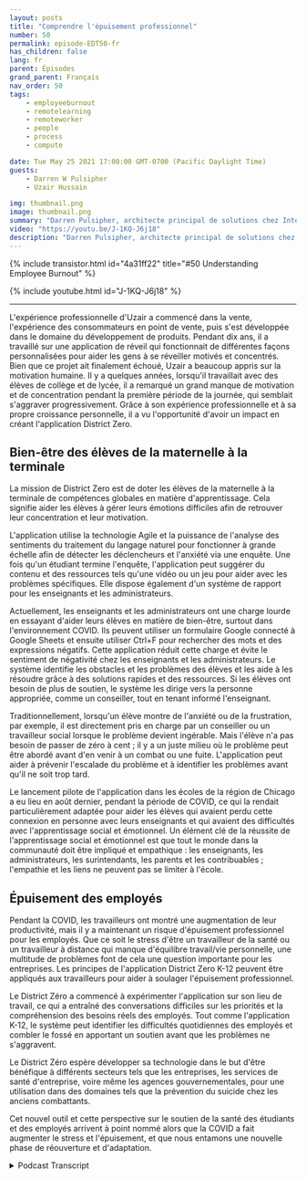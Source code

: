 ```yaml
---
layout: posts
title: "Comprendre l'épuisement professionnel"
number: 50
permalink: episode-EDT50-fr
has_children: false
lang: fr
parent: Épisodes
grand_parent: Français
nav_order: 50
tags:
    - employeeburnout
    - remotelearning
    - remoteworker
    - people
    - process
    - compute

date: Tue May 25 2021 17:00:00 GMT-0700 (Pacific Daylight Time)
guests:
    - Darren W Pulsipher
    - Uzair Hussain

img: thumbnail.png
image: thumbnail.png
summary: "Darren Pulsipher, architecte principal de solutions chez Intel, discute avec Uzair Hussain, PDG de District Zero, de la manière dont l'application de l'entreprise, qui soutient le bien-être mental des élèves de la maternelle à la 12e année, peut s'appliquer à la prévention de l'épuisement professionnel des employés."
video: "https://youtu.be/J-1KQ-J6j18"
description: "Darren Pulsipher, architecte principal de solutions chez Intel, discute avec Uzair Hussain, PDG de District Zero, de la manière dont l'application de l'entreprise, qui soutient le bien-être mental des élèves de la maternelle à la 12e année, peut s'appliquer à la prévention de l'épuisement professionnel des employés."
---
```


<div>
{% include transistor.html id="4a31ff22" title="#50 Understanding Employee Burnout" %}

{% include youtube.html id="J-1KQ-J6j18" %}
</div>

---

L'expérience professionnelle d'Uzair a commencé dans la vente, l'expérience des consommateurs en point de vente, puis s'est développée dans le domaine du développement de produits. Pendant dix ans, il a travaillé sur une application de réveil qui fonctionnait de différentes façons personnalisées pour aider les gens à se réveiller motivés et concentrés. Bien que ce projet ait finalement échoué, Uzair a beaucoup appris sur la motivation humaine. Il y a quelques années, lorsqu'il travaillait avec des élèves de collège et de lycée, il a remarqué un grand manque de motivation et de concentration pendant la première période de la journée, qui semblait s'aggraver progressivement. Grâce à son expérience professionnelle et à sa propre croissance personnelle, il a vu l'opportunité d'avoir un impact en créant l'application District Zero.

## Bien-être des élèves de la maternelle à la terminale

La mission de District Zero est de doter les élèves de la maternelle à la terminale de compétences globales en matière d'apprentissage. Cela signifie aider les élèves à gérer leurs émotions difficiles afin de retrouver leur concentration et leur motivation.

L'application utilise la technologie Agile et la puissance de l'analyse des sentiments du traitement du langage naturel pour fonctionner à grande échelle afin de détecter les déclencheurs et l'anxiété via une enquête. Une fois qu'un étudiant termine l'enquête, l'application peut suggérer du contenu et des ressources tels qu'une vidéo ou un jeu pour aider avec les problèmes spécifiques. Elle dispose également d'un système de rapport pour les enseignants et les administrateurs.

Actuellement, les enseignants et les administrateurs ont une charge lourde en essayant d'aider leurs élèves en matière de bien-être, surtout dans l'environnement COVID. Ils peuvent utiliser un formulaire Google connecté à Google Sheets et ensuite utiliser Ctrl+F pour rechercher des mots et des expressions négatifs. Cette application réduit cette charge et évite le sentiment de négativité chez les enseignants et les administrateurs. Le système identifie les obstacles et les problèmes des élèves et les aide à les résoudre grâce à des solutions rapides et des ressources. Si les élèves ont besoin de plus de soutien, le système les dirige vers la personne appropriée, comme un conseiller, tout en tenant informé l'enseignant.

Traditionnellement, lorsqu'un élève montre de l'anxiété ou de la frustration, par exemple, il est directement pris en charge par un conseiller ou un travailleur social lorsque le problème devient ingérable. Mais l'élève n'a pas besoin de passer de zéro à cent ; il y a un juste milieu où le problème peut être abordé avant d'en venir à un combat ou une fuite. L'application peut aider à prévenir l'escalade du problème et à identifier les problèmes avant qu'il ne soit trop tard.

Le lancement pilote de l'application dans les écoles de la région de Chicago a eu lieu en août dernier, pendant la période de COVID, ce qui la rendait particulièrement adaptée pour aider les élèves qui avaient perdu cette connexion en personne avec leurs enseignants et qui avaient des difficultés avec l'apprentissage social et émotionnel. Un élément clé de la réussite de l'apprentissage social et émotionnel est que tout le monde dans la communauté doit être impliqué et empathique : les enseignants, les administrateurs, les surintendants, les parents et les contribuables ; l'empathie et les liens ne peuvent pas se limiter à l'école.

## Épuisement des employés

Pendant la COVID, les travailleurs ont montré une augmentation de leur productivité, mais il y a maintenant un risque d'épuisement professionnel pour les employés. Que ce soit le stress d'être un travailleur de la santé ou un travailleur à distance qui manque d'équilibre travail/vie personnelle, une multitude de problèmes font de cela une question importante pour les entreprises. Les principes de l'application District Zero K-12 peuvent être appliqués aux travailleurs pour aider à soulager l'épuisement professionnel.

Le District Zéro a commencé à expérimenter l'application sur son lieu de travail, ce qui a entraîné des conversations difficiles sur les priorités et la compréhension des besoins réels des employés. Tout comme l'application K-12, le système peut identifier les difficultés quotidiennes des employés et combler le fossé en apportant un soutien avant que les problèmes ne s'aggravent.

Le District Zéro espère développer sa technologie dans le but d'être bénéfique à différents secteurs tels que les entreprises, les services de santé d'entreprise, voire même les agences gouvernementales, pour une utilisation dans des domaines tels que la prévention du suicide chez les anciens combattants.

Cet nouvel outil et cette perspective sur le soutien de la santé des étudiants et des employés arrivent à point nommé alors que la COVID a fait augmenter le stress et l'épuisement, et que nous entamons une nouvelle phase de réouverture et d'adaptation.



<details>
<summary> Podcast Transcript </summary>

<p></p>

</details>
